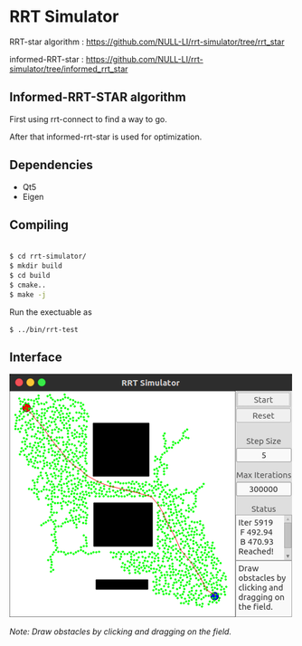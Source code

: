# RRT Simulator
RRT-star algorithm : https://github.com/NULL-LI/rrt-simulator/tree/rrt_star

informed-RRT-star  : https://github.com/NULL-LI/rrt-simulator/tree/informed_rrt_star

## Informed-RRT-STAR algorithm

First using rrt-connect to find a way to go. 

After that informed-rrt-star is used for optimization.

## Dependencies
* Qt5
* Eigen

## Compiling
```bash

$ cd rrt-simulator/
$ mkdir build
$ cd build
$ cmake..
$ make -j

```
Run the exectuable as
```
$ ../bin/rrt-test
```
## Interface

![RRT Simulator](imgs/rrt-sim.png)

*Note: Draw obstacles by clicking and dragging on the field.*
